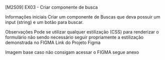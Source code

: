 [M2S09] EX03 - Criar componente de busca

Informações iniciais
Criar um componente de Buscas que deva possuir um input (string) e um botão para buscar.

Observações
Pode se utilizar qualquer estilização (CSS) para renderizar o formulário não sendo necessário seguir propriamente a estilização demonstrada no FIGMA
Link do Projeto Figma

Imagem base caso não consigam acessar o FIGMA segue anexo